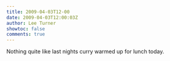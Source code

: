 ```yaml
---
title: 2009-04-03T12-00
date: 2009-04-03T12:00:03Z
author: Lee Turner
showtoc: false
comments: true
---
```


Nothing quite like last nights curry warmed up for lunch today.

